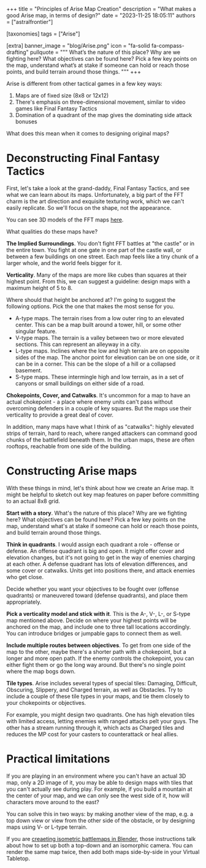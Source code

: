 +++
title = "Principles of Arise Map Creation"
description = "What makes a good Arise map, in terms of design?"
date = "2023-11-25 18:05:11"
authors = ["astralfrontier"]

[taxonomies]
tags = ["Arise"]

[extra]
banner_image = "blog/Arise.png"
icon = "fa-solid fa-compass-drafting"
pullquote = """
What’s the nature of this place? Why are we fighting here? What objectives can be found here?
Pick a few key points on the map, understand what’s at stake if someone can hold or reach those points, and build terrain around those things.
"""
+++

Arise is different from other tactical games in a few key ways:

1. Maps are of fixed size (8x8 or 12x12)
2. There's emphasis on three-dimensional movement, similar to video games like Final Fantasy Tactics
3. Domination of a quadrant of the map gives the dominating side attack bonuses

What does this mean when it comes to designing original maps?

<!-- more -->

# Deconstructing Final Fantasy Tactics

First, let's take a look at the grand-daddy, Final Fantasy Tactics, and see what we can learn about its maps.
Unfortunately, a big part of the FFT charm is the art direction and exquisite texturing work,
which we can't easily replicate. So we'll focus on the shape, not the appearance.

You can see 3D models of the FFT maps [here](https://www.cavesofnarshe.com/fft/maps/index.php).

What qualities do these maps have?

**The Implied Surroundings**. You don't fight FFT battles at "the castle"
or in the entire town. You fight at one gate in one part of the castle wall,
or between a few buildings on one street.
Each map feels like a tiny chunk of a larger whole,
and the world feels bigger for it.

**Verticality**. Many of the maps are more like cubes than squares at their highest point.
From this, we can suggest a guideline: design maps with a maximum height of 5 to 8.

Where should that height be anchored at? I'm going to suggest the following options.
Pick the one that makes the most sense for you.

- A-type maps. The terrain rises from a low outer ring to an elevated center. This can be a map built around a tower, hill, or some other singular feature.
- V-type maps. The terrain is a valley between two or more elevated sections. This can represent an alleyway in a city.
- L-type maps. Inclines where the low and high terrain are on opposite sides of the map. The anchor point for elevation can be on one side, or it can be in a corner. This can be the slope of a hill or a collapsed basement.
- S-type maps. These intermingle high and low terrain, as in a set of canyons or small buildings on either side of a road.

**Chokepoints, Cover, and Catwalks**. It's uncommon for a map to have an actual chokepoint - a place
where enemy units can't pass without overcoming defenders in a couple of key squares.
But the maps use their verticality to provide a great deal of cover.

In addition, many maps have what I think of as "catwalks": highly elevated strips of terrain,
hard to reach, where ranged attackers can command good chunks of the battlefield beneath them.
In the urban maps, these are often rooftops, reachable from one side of the building.

# Constructing Arise maps

With these things in mind, let's think about how we create an Arise map.
It might be helpful to sketch out key map features on paper before committing to an actual 8x8 grid.

**Start with a story**. What's the nature of this place? Why are we fighting here?
What objectives can be found here? Pick a few key points on the map,
understand what's at stake if someone can hold or reach those points,
and build terrain around those things.

**Think in quadrants**. I would assign each quadrant a role - offense or defense.
An offense quadrant is big and open. It might offer cover and elevation changes,
but it's not going to get in the way of enemies charging at each other.
A defense quadrant has lots of elevation differences, and some cover or catwalks.
Units get into positions there, and attack enemies who get close.

Decide whether you want your objectives to be fought over (offense quadrants)
or maneuvered toward (defense quadrants), and place them appropriately.

**Pick a verticality model and stick with it**. This is the A-, V-, L-, or S-type map mentioned above.
Decide on where your highest points will be anchored on the map,
and include one to three tall locations accordingly.
You can introduce bridges or jumpable gaps to connect them as well.

**Include multiple routes between objectives**. To get from one side of the map
to the other, maybe there's a shorter path with a chokepoint,
but a longer and more open path.
If the enemy controls the chokepoint, you can either fight them or go the long way around.
But there's no single point where the map bogs down.

**Tile types**. Arise includes several types of special tiles:
Damaging, Difficult, Obscuring, Slippery, and Charged terrain, as well as Obstacles.
Try to include a couple of these tile types in your maps, and tie
them closely to your chokepoints or objectives.

For example, you might design two quadrants. One has high elevation tiles with limited access,
letting enemies with ranged attacks pelt your guys.
The other has a stream running through it, which acts as Charged tiles
and reduces the MP cost for your casters to counterattack or heal allies.

# Practical limitations

If you are playing in an environment where you can't have an actual 3D map,
only a 2D image of it, you may be able to design maps with tiles that you can't actually see during play.
For example, if you build a mountain at the center of your map,
and we can only see the west side of it, how will characters move around to the east?

You can solve this in two ways: by making another view of the map, e.g. a top down view
or view from the other side of the obstacle, or by designing maps using V- or L-type
terrain.

If you are [creaeting isometric battlemaps in Blender](@/blog/creating-isometric-battlemaps-in-blender.md),
those instructions talk about how to set up both a top-down and an isomorphic camera.
You can render the same map twice, then add both maps side-by-side in your Virtual Tabletop.
